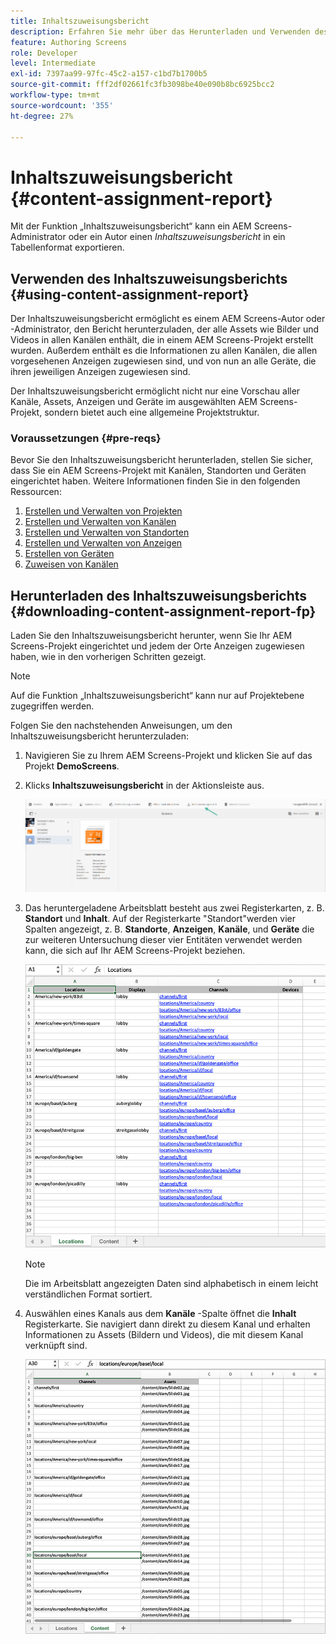 ```yaml
---
title: Inhaltszuweisungsbericht
description: Erfahren Sie mehr über das Herunterladen und Verwenden des Inhaltszuweisungsberichts im Zusammenhang mit AEM Screens.
feature: Authoring Screens
role: Developer
level: Intermediate
exl-id: 7397aa99-97fc-45c2-a157-c1bd7b1700b5
source-git-commit: fff2df02661fc3fb3098be40e090b8bc6925bcc2
workflow-type: tm+mt
source-wordcount: '355'
ht-degree: 27%

---
```


# Inhaltszuweisungsbericht {#content-assignment-report}

Mit der Funktion „Inhaltszuweisungsbericht“ kann ein AEM Screens-Administrator oder ein Autor einen *Inhaltszuweisungsbericht* in ein Tabellenformat exportieren.

## Verwenden des Inhaltszuweisungsberichts {#using-content-assignment-report}

Der Inhaltszuweisungsbericht ermöglicht es einem AEM Screens-Autor oder -Administrator, den Bericht herunterzuladen, der alle Assets wie Bilder und Videos in allen Kanälen enthält, die in einem AEM Screens-Projekt erstellt wurden. Außerdem enthält es die Informationen zu allen Kanälen, die allen vorgesehenen Anzeigen zugewiesen sind, und von nun an alle Geräte, die ihren jeweiligen Anzeigen zugewiesen sind.

Der Inhaltszuweisungsbericht ermöglicht nicht nur eine Vorschau aller Kanäle, Assets, Anzeigen und Geräte im ausgewählten AEM Screens-Projekt, sondern bietet auch eine allgemeine Projektstruktur.


### Voraussetzungen {#pre-reqs}

Bevor Sie den Inhaltszuweisungsbericht herunterladen, stellen Sie sicher, dass Sie ein AEM Screens-Projekt mit Kanälen, Standorten und Geräten eingerichtet haben.
Weitere Informationen finden Sie in den folgenden Ressourcen:

1. [Erstellen und Verwalten von Projekten](/help/user-guide/creating-a-screens-project.md)
1. [Erstellen und Verwalten von Kanälen](/help/user-guide/managing-channels.md)
1. [Erstellen und Verwalten von Standorten](/help/user-guide/managing-locations.md)
1. [Erstellen und Verwalten von Anzeigen](/help/user-guide/managing-displays.md)
1. [Erstellen von Geräten](/help/user-guide/managing-devices.md)
1. [Zuweisen von Kanälen](/help/user-guide/channel-assignment-latest-fp.md)


## Herunterladen des Inhaltszuweisungsberichts {#downloading-content-assignment-report-fp}

Laden Sie den Inhaltszuweisungsbericht herunter, wenn Sie Ihr AEM Screens-Projekt eingerichtet und jedem der Orte Anzeigen zugewiesen haben, wie in den vorherigen Schritten gezeigt.

>[!NOTE]
>Auf die Funktion „Inhaltszuweisungsbericht“ kann nur auf Projektebene zugegriffen werden.

Folgen Sie den nachstehenden Anweisungen, um den Inhaltszuweisungsbericht herunterzuladen:

1. Navigieren Sie zu Ihrem AEM Screens-Projekt und klicken Sie auf das Projekt **DemoScreens**.

1. Klicks **Inhaltszuweisungsbericht** in der Aktionsleiste aus.

   ![Bild](/help/user-guide/assets/content-assignment-report/can-download.png)

1. Das heruntergeladene Arbeitsblatt besteht aus zwei Registerkarten, z. B. **Standort** und **Inhalt**. Auf der Registerkarte &quot;Standort&quot;werden vier Spalten angezeigt, z. B. **Standorte**, **Anzeigen**, **Kanäle**, und **Geräte** die zur weiteren Untersuchung dieser vier Entitäten verwendet werden kann, die sich auf Ihr AEM Screens-Projekt beziehen.

   ![Bild](/help/user-guide/assets/content-assignment-report/report-sheet1.png)

   >[!NOTE]
   >Die im Arbeitsblatt angezeigten Daten sind alphabetisch in einem leicht verständlichen Format sortiert.

1. Auswählen eines Kanals aus dem **Kanäle** -Spalte öffnet die **Inhalt** Registerkarte. Sie navigiert dann direkt zu diesem Kanal und erhalten Informationen zu Assets (Bildern und Videos), die mit diesem Kanal verknüpft sind.

   ![Bild](/help/user-guide/assets/content-assignment-report/report-sheet2.png)
